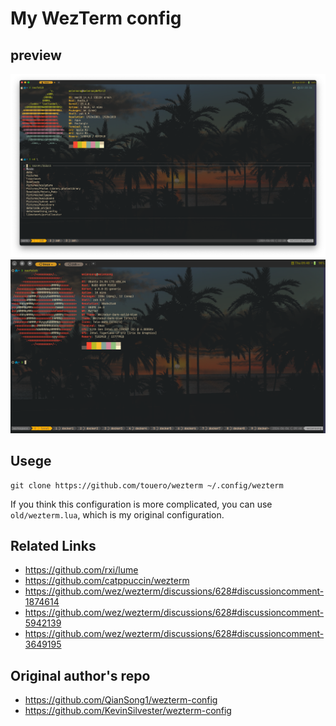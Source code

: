 # My WezTerm config

## preview
![preview](./preview/mac.png) 
![preview](./preview/ubuntu_preview.png) 

## Usege
```shell
git clone https://github.com/touero/wezterm ~/.config/wezterm
```
If you think this configuration is more complicated, you can use `old/wezterm.lua`, which is my original configuration.


## Related Links

- <https://github.com/rxi/lume>
- <https://github.com/catppuccin/wezterm>
- <https://github.com/wez/wezterm/discussions/628#discussioncomment-1874614>
- <https://github.com/wez/wezterm/discussions/628#discussioncomment-5942139>
- <https://github.com/wez/wezterm/discussions/628#discussioncomment-3649195>



## Original author's repo
- <https://github.com/QianSong1/wezterm-config>
- <https://github.com/KevinSilvester/wezterm-config>



